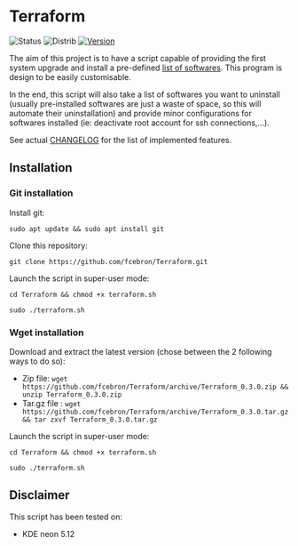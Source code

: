 # Terraform
![Status](https://img.shields.io/badge/Status-In%20Development-red.svg)
![Distrib](https://img.shields.io/badge/Ubuntu-16.04-brightgreen.svg)
[![Version](https://img.shields.io/badge/Version-latest%20release-yellow.svg)](https://github.com/fcebron/Terraform/releases/latest)

The aim of this project is to have a script capable of providing the first system upgrade and install a pre-defined [list of softwares](config/SoftwareList.md). This program is design to be easily customisable.

In the end, this script will also take a list of softwares you want to uninstall (usually pre-installed softwares are just a waste of space, so this will automate their uninstallation) and provide minor configurations for softwares installed (ie: deactivate root account for ssh connections,...).

See actual [CHANGELOG](CHANGELOG.md) for the list of implemented features.

## Installation
### Git installation
Install git:

```sudo apt update && sudo apt install git```

Clone this repository:

```git clone https://github.com/fcebron/Terraform.git```

Launch the script in super-user mode:

```cd Terraform && chmod +x terraform.sh```

```sudo ./terraform.sh```

### Wget installation
Download and extract the latest version (chose between the 2 following ways to do so):

- Zip file: ```wget https://github.com/fcebron/Terraform/archive/Terraform_0.3.0.zip && unzip Terraform_0.3.0.zip```
- Tar.gz file : ```wget https://github.com/fcebron/Terraform/archive/Terraform_0.3.0.tar.gz && tar zxvf Terraform_0.3.0.tar.gz```

Launch the script in super-user mode:

```cd Terraform && chmod +x terraform.sh```

```sudo ./terraform.sh```

## Disclaimer
This script has been tested on:
* KDE neon 5.12
